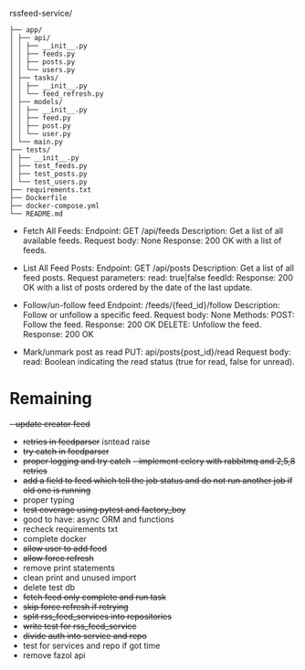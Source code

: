 rssfeed-service/

````
├── app/
│ ├── api/
│ │ ├── __init__.py
│ │ ├── feeds.py
│ │ ├── posts.py
│ │ └── users.py
│ ├── tasks/
│ │ ├── __init__.py
│ │ └── feed_refresh.py
│ ├── models/
│ │ ├── __init__.py
│ │ ├── feed.py
│ │ ├── post.py
│ │ └── user.py
│ └── main.py
├── tests/
│ ├── __init__.py
│ ├── test_feeds.py
│ ├── test_posts.py
│ └── test_users.py
├── requirements.txt
├── Dockerfile
├── docker-compose.yml
└── README.md
````


- Fetch All Feeds:
Endpoint: GET /api/feeds
Description: Get a list of all available feeds.
Request body: None
Response: 200 OK with a list of feeds.

- List All Feed Posts:
Endpoint: GET /api/posts
Description: Get a list of all feed posts.
Request parameters:
read: true|false
feedId:
Response: 200 OK with a list of posts ordered by the date of the last update.

- Follow/un-follow feed
Endpoint: /feeds/{feed_id}/follow
Description: Follow or unfollow a specific feed.
Request body: None
Methods:
POST: Follow the feed. Response: 200 OK
DELETE: Unfollow the feed. Response: 200 OK

- Mark/unmark post as read
PUT: api/posts{post_id}/read 
Request body:
read: Boolean indicating the read status (true for read, false for unread).


# Remaining
~~- update creator feed~~
- ~~retries in feedparser~~ isntead raise
- ~~try catch in feedparser~~
- ~~proper logging and try catch~~
~~- implement celery with rabbitmq and 2,5,8 retries~~
- ~~add a field to feed which tell the job status and do not run another job if old one is running~~
- proper typing
- ~~test coverage using pytest and factory_boy~~
- good to have: async ORM and functions
- recheck requirements txt
- complete docker
- ~~allow user to add feed~~
- ~~allow force refresh~~
- remove print statements
- clean print and unused import
- delete test db
- ~~fetch feed only complete and run task~~
- ~~skip force refresh if retrying~~
- ~~split rss_feed_services into repositories~~
- ~~write test for rss_feed_service~~
- ~~divide auth into service and repo~~
- test for services and repo if got time
- remove fazol api